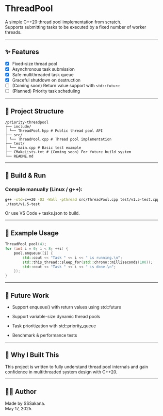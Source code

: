 # ThreadPool

A simple C++20 thread pool implementation from scratch.  
Supports submitting tasks to be executed by a fixed number of worker threads.

---

## ✨ Features

- [x] Fixed-size thread pool
- [x] Asynchronous task submission
- [x] Safe multithreaded task queue
- [x] Graceful shutdown on destruction
- [ ] (Coming soon) Return value support with `std::future`
- [ ] (Planned) Priority task scheduling

---

## 📁 Project Structure

```
/priority-threadpool
├── include/
│ └── ThreadPool.hpp # Public thread pool API
├── src/
│ └── ThreadPool.cpp # Thread pool implementation
├── test/
│ └── main.cpp # Basic test example
├── CMakeLists.txt # (Coming soon) For future build system
└── README.md
```

---

## 🚀 Build & Run

### Compile manually (Linux / g++):

```bash
g++ -std=c++20 -O3 -Wall -pthread src/ThreadPool.cpp test/v1.5-test.cpp -Iinclude -o test/v1.5-test
./test/v1.5-test
```
Or use VS Code + tasks.json to build.

---

## 🧪 Example Usage

```c++
ThreadPool pool(4);
for (int i = 0; i < 8; ++i) {
    pool.enqueue([i] {
        std::cout << "Task " << i << " is running.\n";
        std::this_thread::sleep_for(std::chrono::milliseconds(100));
        std::cout << "Task " << i << " is done.\n";
    });
}
```
---
## 📌 Future Work

- Support enqueue() with return values using std::future

- Support variable-size dynamic thread pools

- Task prioritization with std::priority_queue

- Benchmark & performance tests

---
## 🧠 Why I Built This

This project is written to fully understand thread pool internals
and gain confidence in multithreaded system design with C++20.

---
## 🧑‍💻 Author
Made by SSSakana.  
May 17, 2025.
